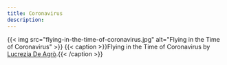 ```yaml
---
title: Coronavirus
description:
---
```

{{< img src="flying-in-the-time-of-coronavirus.jpg" alt="Flying in the Time of Coronavirus" >}}
{{< caption >}}Flying in the Time of Coronavirus by [Lucrezia De Agrò](https://unsplash.com/photos/2IPlJIRh3iY).{{< /caption >}}